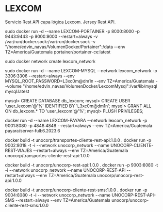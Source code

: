 # LEXCOM
Servicio Rest API capa lógica Lexcom.
Jersey Rest API.

sudo docker run -d --name LEXCOM-PORTAINER -p 8000:8000 -p 9443:9443 -p 9000:9000 --restart=always -v /var/run/docker.sock:/var/run/docker.sock -v "/home/edvin_navas/VolumenDocker/Portainer":/data --env TZ=America/Guatemala portainer/portainer-ce:latest

sudo docker network create lexcom_network

sudo docker run -d --name LEXCOM-MYSQL --network lexcom_network -p 3306:3306 --restart=always --env MYSQL_ROOT_PASSWORD=L3xc0m@dm1n --env TZ=America/Guatemala --volume "/home/edvin_navas/VolumenDocker/LexcomMysql":/var/lib/mysql mysql:latest

mysql> CREATE DATABASE db_lexcom;
mysql> CREATE USER 'user_lexcom'@'%' IDENTIFIED BY 'L3xc0m@dm1n';
mysql> GRANT ALL ON db_lexcom.* TO 'user_lexcom'@'%';
mysql> FLUSH PRIVILEGES;

docker run -d --name LEXCOM-PAYARA --network lexcom_network -p 9001:8080 -p 4848:4848 --restart=always --env TZ=America/Guatemala payara/server-full:6.2023.6

docker build -t unocorp/transportes-cliente-rest-api:1.0.0 .
docker run -p 9002:8018 -t -i --network unocorp_network --name UNOCORP-CLIENTE-REST-VIAJES --restart=always --env TZ=America/Guatemala unocorp/transportes-cliente-rest-api:1.0.0

docker build -t unocorp/unocorp-rest-api:1.0.0 .
docker run -p 9003:8080 -t -i --network unocorp_network --name UNOCORP-REST-API --restart=always --env TZ=America/Guatemala unocorp/unocorp-rest-api:1.0.0

docker build -t unocorp/unocorp-cliente-rest-sms:1.0.0 .
docker run -p 9004:8080 -t -i --network unocorp_network --name UNOCORP-REST-API-SMS --restart=always --env TZ=America/Guatemala unocorp/unocorp-cliente-rest-sms:1.0.0